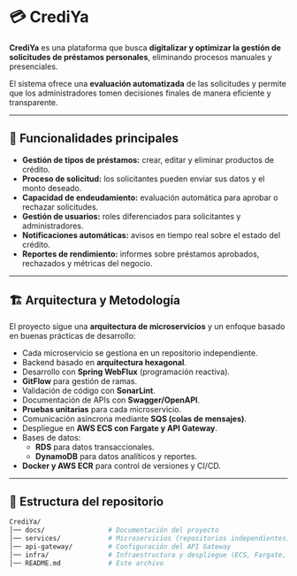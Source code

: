 # 💳 CrediYa

**CrediYa** es una plataforma que busca **digitalizar y optimizar la gestión de solicitudes de préstamos personales**, eliminando procesos manuales y presenciales.  

El sistema ofrece una **evaluación automatizada** de las solicitudes y permite que los administradores tomen decisiones finales de manera eficiente y transparente.

---

## 🚀 Funcionalidades principales

- **Gestión de tipos de préstamos:** crear, editar y eliminar productos de crédito.  
- **Proceso de solicitud:** los solicitantes pueden enviar sus datos y el monto deseado.  
- **Capacidad de endeudamiento:** evaluación automática para aprobar o rechazar solicitudes.  
- **Gestión de usuarios:** roles diferenciados para solicitantes y administradores.  
- **Notificaciones automáticas:** avisos en tiempo real sobre el estado del crédito.  
- **Reportes de rendimiento:** informes sobre préstamos aprobados, rechazados y métricas del negocio.  

---

## 🏗️ Arquitectura y Metodología

El proyecto sigue una **arquitectura de microservicios** y un enfoque basado en buenas prácticas de desarrollo:

- Cada microservicio se gestiona en un repositorio independiente.  
- Backend basado en **arquitectura hexagonal**.  
- Desarrollo con **Spring WebFlux** (programación reactiva).  
- **GitFlow** para gestión de ramas.  
- Validación de código con **SonarLint**.  
- Documentación de APIs con **Swagger/OpenAPI**.  
- **Pruebas unitarias** para cada microservicio.  
- Comunicación asíncrona mediante **SQS (colas de mensajes)**.  
- Despliegue en **AWS ECS con Fargate y API Gateway**.  
- Bases de datos:
  - **RDS** para datos transaccionales.  
  - **DynamoDB** para datos analíticos y reportes.  
- **Docker y AWS ECR** para control de versiones y CI/CD.  

---

## 📂 Estructura del repositorio

```bash
CrediYa/
│── docs/                # Documentación del proyecto
│── services/            # Microservicios (repositorios independientes)
│── api-gateway/         # Configuración del API Gateway
│── infra/               # Infraestructura y despliegue (ECS, Fargate, etc.)
│── README.md            # Este archivo
